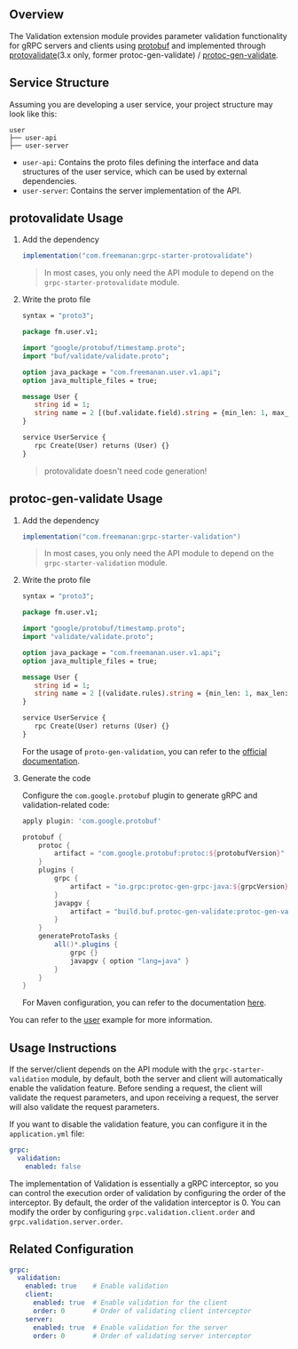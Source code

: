 ## Overview

The Validation extension module provides parameter validation functionality for gRPC servers and clients
using [protobuf](https://developers.google.com/protocol-buffers) and implemented
through [protovalidate](https://github.com/bufbuild/protovalidate-java)(3.x only, former
protoc-gen-validate) / [protoc-gen-validate](https://github.com/bufbuild/protoc-gen-validate).

## Service Structure

Assuming you are developing a user service, your project structure may look like this:

```text
user
├── user-api
├── user-server
```

- `user-api`: Contains the proto files defining the interface and data structures of the user service, which can be used
  by external dependencies.
- `user-server`: Contains the server implementation of the API.

## protovalidate Usage

1. Add the dependency

    ```groovy
    implementation("com.freemanan:grpc-starter-protovalidate")
    ```

   > In most cases, you only need the API module to depend on the `grpc-starter-protovalidate` module.

2. Write the proto file

   ```protobuf
   syntax = "proto3";
   
   package fm.user.v1;
   
   import "google/protobuf/timestamp.proto";
   import "buf/validate/validate.proto";
   
   option java_package = "com.freemanan.user.v1.api";
   option java_multiple_files = true;
   
   message User {
      string id = 1;
      string name = 2 [(buf.validate.field).string = {min_len: 1, max_len: 100}];
   }
   
   service UserService {
      rpc Create(User) returns (User) {}
   }
   ```

   > protovalidate doesn't need code generation!

## protoc-gen-validate Usage

1. Add the dependency

    ```groovy
    implementation("com.freemanan:grpc-starter-validation")
    ```

   > In most cases, you only need the API module to depend on the `grpc-starter-validation` module.

2. Write the proto file

   ```protobuf
   syntax = "proto3";
   
   package fm.user.v1;
   
   import "google/protobuf/timestamp.proto";
   import "validate/validate.proto";
   
   option java_package = "com.freemanan.user.v1.api";
   option java_multiple_files = true;
   
   message User {
      string id = 1;
      string name = 2 [(validate.rules).string = {min_len: 1, max_len: 100}];
   }
   
   service UserService {
      rpc Create(User) returns (User) {}
   }
   ```

   For the usage of `proto-gen-validation`, you can refer to
   the [official documentation](https://github.com/bufbuild/protoc-gen-validate).

3. Generate the code

   Configure the `com.google.protobuf` plugin to generate gRPC and validation-related code:

   ```groovy
   apply plugin: 'com.google.protobuf'
   
   protobuf {
       protoc {
           artifact = "com.google.protobuf:protoc:${protobufVersion}"
       }
       plugins {
           grpc {
               artifact = "io.grpc:protoc-gen-grpc-java:${grpcVersion}"
           }
           javapgv {
               artifact = "build.buf.protoc-gen-validate:protoc-gen-validate:${pgvVersion}"
           }
       }
       generateProtoTasks {
           all()*.plugins {
               grpc {}
               javapgv { option "lang=java" }
           }
       }
   }
   ```

   For Maven configuration, you can refer to the
   documentation [here](https://github.com/bufbuild/protoc-gen-validate#java).

You can refer to the [user](https://github.com/DanielLiu1123/grpc-starter/tree/main/examples/user) example for more
information.

## Usage Instructions

If the server/client depends on the API module with the `grpc-starter-validation` module, by default, both the server
and client will automatically enable the validation feature.
Before sending a request, the client will validate the request parameters, and upon receiving a request, the server will
also validate the request parameters.

If you want to disable the validation feature, you can configure it in the `application.yml` file:

```yaml
grpc:
  validation:
    enabled: false
```

The implementation of Validation is essentially a gRPC interceptor, so you can control the execution order of validation
by configuring the order of the interceptor. By default, the order of the validation interceptor is 0. You can modify
the order by configuring `grpc.validation.client.order` and `grpc.validation.server.order`.

## Related Configuration

```yaml
grpc:
  validation:
    enabled: true    # Enable validation
    client:
      enabled: true  # Enable validation for the client
      order: 0       # Order of validating client interceptor
    server:
      enabled: true  # Enable validation for the server
      order: 0       # Order of validating server interceptor
```
